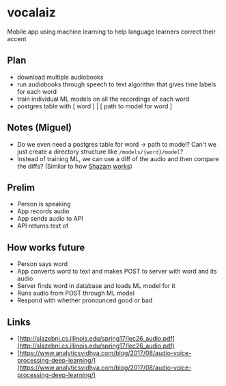 # vocalaiz

Mobile app using machine learning to help language learners correct their accent

## Plan

- download multiple audiobooks
- run audiobooks through speech to text algorithm that gives time labels for each word
- train individual ML models on all the recordings of each word
- postgres table with [ word ] | [ path to model for word ]

## Notes (Miguel)

- Do we even need a postgres table for word -> path to model? Can't we just create a directory structure like `/models/{word}/model`?
- Instead of training ML, we can use a diff of the audio and then compare the diffs? (Similar to how [Shazam](<https://en.wikipedia.org/wiki/Shazam_(application)>) [works](http://coding-geek.com/how-shazam-works/))

## Prelim

- Person is speaking
- App records audio
- App sends audio to API
- API returns text of 

## How works future

- Person says word
- App converts word to text and makes POST to server with word and its audio
- Server finds word in database and loads ML model for it
- Runs audio from POST through ML model
- Respond with whether pronounced good or bad

## Links

- [http://slazebni.cs.illinois.edu/spring17/lec26_audio.pdf](http://slazebni.cs.illinois.edu/spring17/lec26_audio.pdf)
- [https://www.analyticsvidhya.com/blog/2017/08/audio-voice-processing-deep-learning/](https://www.analyticsvidhya.com/blog/2017/08/audio-voice-processing-deep-learning/)
